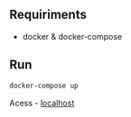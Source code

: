 ## Requiriments

- docker & docker-compose

## Run

```bash
docker-compose up
```

Acess - [localhost](http://localhost:3000)
